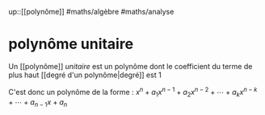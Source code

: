 up::[[polynôme]]
#maths/algèbre #maths/analyse 
# polynôme unitaire
Un [[polynôme]] _unitaire_ est un polynôme dont le coefficient du terme de plus haut [[degré d'un polynôme|degré]] est $1$

C'est donc un polynôme de la forme :
$x^{n}+a_{1}x^{n-1}+a_{2}x^{n-2}+\cdots+a_{k}x^{n-k}+\cdots+a_{n-1}x+a_{n}$
